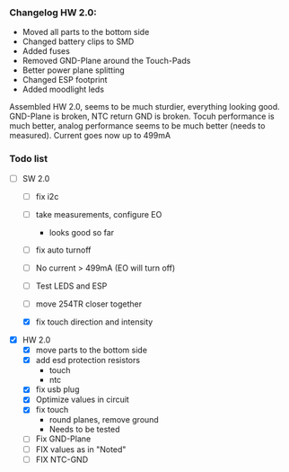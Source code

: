 ### Changelog HW 2.0:

- Moved all parts to the bottom side
- Changed battery clips to SMD
- Added fuses
- Removed GND-Plane around the Touch-Pads
- Better power plane splitting
- Changed ESP footprint
- Added moodlight leds

Assembled HW 2.0, seems to be much sturdier, everything looking good. GND-Plane is broken, NTC return GND is broken. Tocuh performance is much better, analog performance seems to be much better (needs to measured). Current goes now up to 499mA

### Todo list

- [ ] SW 2.0
	- [ ] fix i2c
	- [ ] take measurements, configure EO
		- looks good so far
	- [ ] fix auto turnoff
	- [ ] No current > 499mA (EO will turn off)
	- [ ] Test LEDS and ESP
	- [ ] move 254TR closer together
	- [x] fix touch direction and intensity


- [x] HW 2.0
	- [x] move parts to the bottom side
	- [x] add esd protection resistors
		- touch
		- ntc
	- [x] fix usb plug
	- [x] Optimize values in circuit
	- [x] fix touch
		- round planes, remove ground
		- Needs to be tested
	- [ ] Fix GND-Plane
	- [ ] FIX values as in "Noted"
	- [ ] FIX NTC-GND
